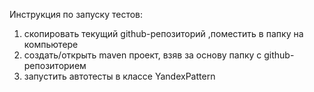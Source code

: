 Инструкция по запуску тестов:
1) скопировать текущий github-репозиторий ,поместить в папку на компьютере
2) создать/открыть maven проект, взяв за основу папку с github-репозиторием
3) запустить автотесты  в классе YandexPattern
